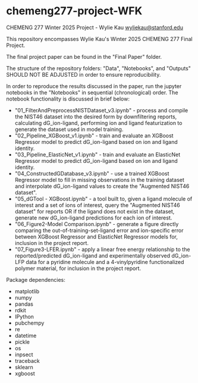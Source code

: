 # chemeng277-project-WFK
CHEMENG 277 Winter 2025 Project - Wylie Kau
wyliekau@stanford.edu

This repository encompasses Wylie Kau's Winter 2025 CHEMENG 277 Final Project. 

The final project paper can be found in the "Final Paper" folder.

The structure of the repository folders: "Data", "Notebooks", and "Outputs" SHOULD NOT BE ADJUSTED in order to ensure reproducibility.

In order to reproduce the results discussed in the paper, run the jupyter notebooks in the "Notebooks" in sequential (chronological) order. The notebook functionality is discussed in brief below:
- "01_FilterAndPreprocessNISTDataset_v3.ipynb" - process and compile the NIST46 dataset into the desired form by downfiltering reports, calculating dG_ion-ligand, performing ion and ligand featurization to generate the dataset used in model training.
- "02_Pipeline_XGBoost_v1.ipynb" - train and evaluate an XGBoost Regressor model to predict dG_ion-ligand based on ion and ligand identity.
- "03_Pipeline_ElasticNet_v1.ipynb" - train and evaluate an ElasticNet Regressor model to predict dG_ion-ligand based on ion and ligand identity.
- "04_ConstructedGDatabase_v3.ipynb" - use a trained XGBoost Regressor model to fill in missing observations in the training dataset and interpolate dG_ion-ligand values to create the "Augmented NIST46 dataset".
- "05_dGTool - XGBoost.ipynb" - a tool built to, given a ligand molecule of interest and a set of ions of interest, query the "Augmented NIST46 dataset" for reports OR if the ligand does not exist in the dataset, generate new dG_ion-ligand predictions for each ion of interest.
- "06_Figure2-Model Comparison.ipynb" - generate a figure directly comparing the out-of-training-set-ligand error and ion-specific error between XGBoost Regressor and ElasticNet Regressor models for, inclusion in the project report.
- "07_Figure3-LFER.ipynb" - apply a linear free energy relationship to the reported/predicted dG_ion-ligand and experimentally observed dG_ion-LFP data for a pyridine molecule and a 4-vinylpyridine functionalized polymer material, for inclusion in the project report.

Package dependencies:
- matplotlib
- numpy
- pandas
- rdkit
- IPython
- pubchempy
- re
- datetime
- pickle
- os
- inpsect
- traceback
- sklearn
- xgboost
